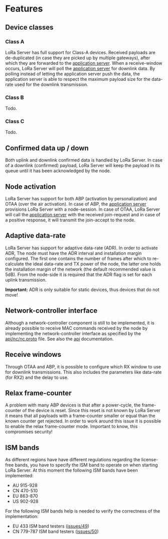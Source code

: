 # Features

## Device classes

### Class A

LoRa Server has full support for Class-A devices. Received payloads are
de-duplicated (in case they are picked up by multiple gateways), after which
they are forwarded to the [application server](https://docs.loraserver.io/lora-app-server/).
When a receive-window occurs, LoRa Server will poll the [application server](https://docs.loraserver.io/lora-app-server/)
for downlink data. By polling instead of letting the application server push the
data, the application server is able to respect the maximum payload size for the
data-rate used for the downlink transmission.

### Class B

Todo.

### Class C

Todo.

## Confirmed data up / down

Both uplink and downlink confirmed data is handled by LoRa Server. In case of
a downlink (confirmed) payload, LoRa Server will keep the payload in its queue
until it has been acknowledged by the node.

## Node activation

LoRa Server has support for both ABP (activation by personalization) and OTAA
(over the air activation). In case of ABP, the [application server](https://docs.loraserver.io/lora-app-server/)
provisions LoRa Server with a node-session. In case of OTAA, LoRa Server will
call the [application server](https://docs.loraserver.io/lora-app-server/) with
the received join-request and in case of a positive response, it will transmit
the join-accept to the node.

## Adaptive data-rate

LoRa Server has support for adaptive data-rate (ADR). In order to activate ADR,
The node must have the ADR interval and installation margin configured. The
first one contains the number of frames after which to re-calculate the ideal
data-rate and TX power of the node, the latter one holds the installation margin
of the network (the default recommended value is 5dB). From the node-side it is
required that the ADR flag is set for each uplink transmission.

**Important:** ADR is only suitable for static devices, thus devices that do
not move!

## Network-controller interface

Although a network-controller component is still to be implemented, it is
already possible to receive MAC commands received by the node by
implementing the network-controller interface as specified by the 
[api/nc/nc.proto](https://github.com/brocaar/loraserver/tree/master/api/nc/nc.proto)
file. See also the [api](api.md) documentation.

## Receive windows

Through OTAA and ABP, it is possible to configure which RX window to use for
downlink transmissions. This also includes the parameters like data-rate
(for RX2) and the delay to use.

## Relax frame-counter

A problem with many ABP devices is that after a power-cycle, the frame-counter
of the device is reset. Since this reset is not known by LoRa Server it means
that all payloads with a frame-counter smaller or equal than the known counter
get rejected. In order to work around this issue it is possible to enable
the relax frame-counter mode. Important to know, this compromises security!

## ISM bands

As different regions have have different regulations regarding the license-free
bands, you have to specify the ISM band to operate on when starting LoRa Server.
At this moment the following ISM bands have been implemented:

- AU 915-928
- CN 470-510
- EU 863-870
- US 902-928

For the following ISM bands help is needed to verify the correctness of the
implementation:

-  EU 433 ISM band testers ([issues/49](https://github.com/brocaar/loraserver/issues/49))
-  CN 779-787 ISM band testers ([issues/50](https://github.com/brocaar/loraserver/issues/50))
